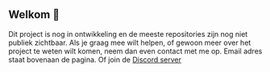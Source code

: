 ## Welkom 👋

Dit project is nog in ontwikkeling en de meeste repositories zijn nog niet publiek zichtbaar. Als je graag mee wilt helpen, of gewoon meer over het project te weten wilt komen, neem dan even contact met me op. Email adres staat bovenaan de pagina. Of join de [Discord server](https://discord.gg/zAsp5xAy2f)



